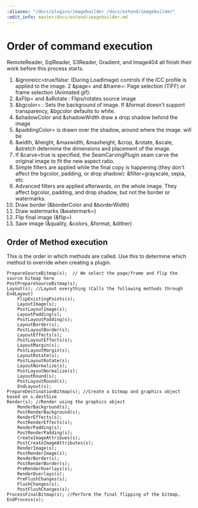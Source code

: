 ```yaml
---
:aliases: "/docs/plugins/imagebuilder /docs/extend/imagebuilder"
:edit_info: master/docs/extend/imagebuilder.md
---
```


# Order of command execution

RemoteReader, SqlReader, S3Reader, Gradient, and Image404 all finish their work before this process starts. 

1. &ignoreicc=true/false: (During LoadImage) controls if the ICC profile is applied to the image.
2  &page= and &frame=: Page selection (TIFF) or frame selection (Animated gif): 
2. &sFlip= and &sRotate : Flips/rotates source image
3. &bgcolor= 		: Sets the background of image. If &format doesn't support transparency, &bgcolor defaults to white.
4. &shadowColor and &shadowWidth draw a drop shadow behind the image
5. &paddingColor= is drawn over the shadow, around where the image. will be
6. &width, &height, &maxwidth, &maxheight, &crop, &rotate, &scale, &stretch determine the dimensions and placement of the image. 
7. If &carve=true is specified, the SeamCarvingPlugin seam carve the original image to fit the new aspect ratio. 
7. Simple filters are applied while the final copy is happening (they don't affect the bgcolor, padding, or drop shadow): &filter=grayscale, sepia, etc.
7. Advanced filters are applied afterwards, on the whole image. They affect bgcolor, padding, and drop shadow, but not the border or watermarks.
10. Draw border (&borderColor and &borderWidth)
11. Draw watermarks (&watermark=)
12. Flip final image (&flip=)
12. Save image (&quality, &colors, &format, &dither)

## Order of Method execution

This is the order in which methods are called. Use this to determine which method to override when creating a plugin.

	PrepareSourceBitmap(s);  // We select the page/frame and flip the source bitmap here
	PostPrepareSourceBitmap(s);
	Layout(s); //Layout everything (Calls the following methods through EndLayout)
		FlipExistingPoints(s);
		LayoutImage(s);
		PostLayoutImage(s);
		LayoutPadding(s);
		PostLayoutPadding(s);
		LayoutBorder(s);
		PostLayoutBorder(s);
		LayoutEffects(s);
		PostLayoutEffects(s);
		LayoutMargin(s);
		PostLayoutMargin(s);
		LayoutRotate(s);
		PostLayoutRotate(s);
		LayoutNormalize(s);
		PostLayoutNormalize(s);
		LayoutRound(s);
		PostLayoutRound(s);
		EndLayout(s);
	PrepareDestinationBitmap(s); //Create a bitmap and graphics object based on s.destSize
	Render(s); //Render using the graphics object
		RenderBackground(s);
		PostRenderBackground(s);
		RenderEffects(s);
		PostRenderEffects(s);
		RenderPadding(s);
		PostRenderPadding(s);
		CreateImageAttribues(s);
		PostCreateImageAttributes(s);
		RenderImage(s);
		PostRenderImage(s);
		RenderBorder(s);
		PostRenderBorder(s);
		PreRenderOverlays(s);
		RenderOverlays(s);
		PreFlushChanges(s);
		FlushChanges(s);
		PostFlushChanges(s);
	ProcessFinalBitmap(s); //Perform the final flipping of the bitmap.
	EndProcess(s);